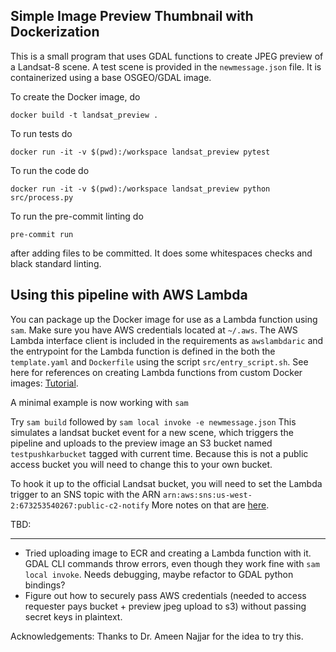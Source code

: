 ## Simple Image Preview Thumbnail with Dockerization

This is a small program that uses GDAL functions to create JPEG preview of a Landsat-8 scene. A test scene is provided in the `newmessage.json` file. It is containerized using a base OSGEO/GDAL image.

To create the Docker image, do

`docker build -t landsat_preview .`

To run tests do

`docker run -it -v $(pwd):/workspace landsat_preview pytest`

To run the code do

`docker run -it -v $(pwd):/workspace landsat_preview python src/process.py`

To run the pre-commit linting do

`pre-commit run`

after adding files to be committed. It does some whitespaces checks and black standard linting.

## Using this pipeline with AWS Lambda

You can package up the Docker image for use as a Lambda function using `sam`. Make sure you have AWS credentials located at `~/.aws`.
The AWS Lambda interface client is included in the requirements as `awslambdaric` and the entrypoint for the Lambda function is defined in the both the `template.yaml` and `Dockerfile` using the script `src/entry_script.sh`. See here
for references on creating Lambda functions from custom Docker images: [Tutorial](https://docs.aws.amazon.com/lambda/latest/dg/images-create.html#images-create-from-alt).

A minimal example is now working with `sam`

Try `sam build` followed by `sam local invoke -e newmessage.json`
This simulates a landsat bucket event for a new scene, which triggers the pipeline and uploads
to the preview image an S3 bucket named `testpushkarbucket` tagged with current time. Because this is not a public
access bucket you will need to change this to your own bucket.

To hook it up to the official Landsat bucket, you will need to set the Lambda trigger to an SNS topic with the ARN `arn:aws:sns:us-west-2:673253540267:public-c2-notify`
More notes on that are [here](https://www.usgs.gov/core-science-systems/nli/landsat/landsat-commercial-cloud-data-access?qt-science_support_page_related_con=1#qt-science_support_page_related_con).

TBD:

---

- Tried uploading image to ECR and creating a Lambda function with it. GDAL CLI commands throw errors, even
  though they work fine with `sam local invoke`. Needs debugging, maybe refactor to GDAL python bindings?
- Figure out how to securely pass AWS credentials (needed to access requester pays bucket + preview jpeg upload to s3) without passing secret keys in plaintext.

Acknowledgements: Thanks to Dr. Ameen Najjar for the idea to try this.
